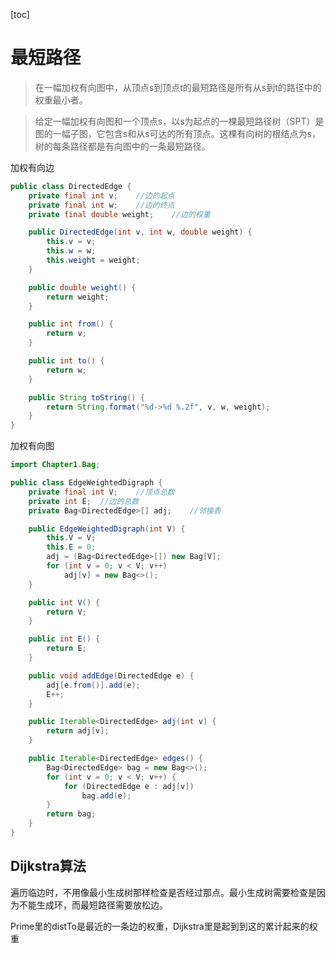 [toc]

# 最短路径

>   在一幅加权有向图中，从顶点s到顶点t的最短路径是所有从s到t的路径中的权重最小者。

>   给定一幅加权有向图和一个顶点s，以s为起点的一棵最短路径树（SPT）是图的一幅子图，它包含s和从s可达的所有顶点。这棵有向树的根结点为s，树的每条路径都是有向图中的一条最短路径。

加权有向边

```java
public class DirectedEdge {
    private final int v;    //边的起点
    private final int w;    //边的终点
    private final double weight;    //边的权重

    public DirectedEdge(int v, int w, double weight) {
        this.v = v;
        this.w = w;
        this.weight = weight;
    }

    public double weight() {
        return weight;
    }

    public int from() {
        return v;
    }

    public int to() {
        return w;
    }

    public String toString() {
        return String.format("%d->%d %.2f", v, w, weight);
    }
}
```

加权有向图

```java
import Chapter1.Bag;

public class EdgeWeightedDigraph {
    private final int V;    //顶点总数
    private int E;  //边的总数
    private Bag<DirectedEdge>[] adj;    //邻接表

    public EdgeWeightedDigraph(int V) {
        this.V = V;
        this.E = 0;
        adj = (Bag<DirectedEdge>[]) new Bag[V];
        for (int v = 0; v < V; v++)
            adj[v] = new Bag<>();
    }

    public int V() {
        return V;
    }

    public int E() {
        return E;
    }

    public void addEdge(DirectedEdge e) {
        adj[e.from()].add(e);
        E++;
    }

    public Iterable<DirectedEdge> adj(int v) {
        return adj[v];
    }

    public Iterable<DirectedEdge> edges() {
        Bag<DirectedEdge> bag = new Bag<>();
        for (int v = 0; v < V; v++) {
            for (DirectedEdge e : adj[v])
                bag.add(e);
        }
        return bag;
    }
}
```

## Dijkstra算法

遍历临边时，不用像最小生成树那样检查是否经过那点。最小生成树需要检查是因为不能生成环，而最短路径需要放松边。

Prime里的distTo是最近的一条边的权重，Dijkstra里是起到到这的累计起来的权重